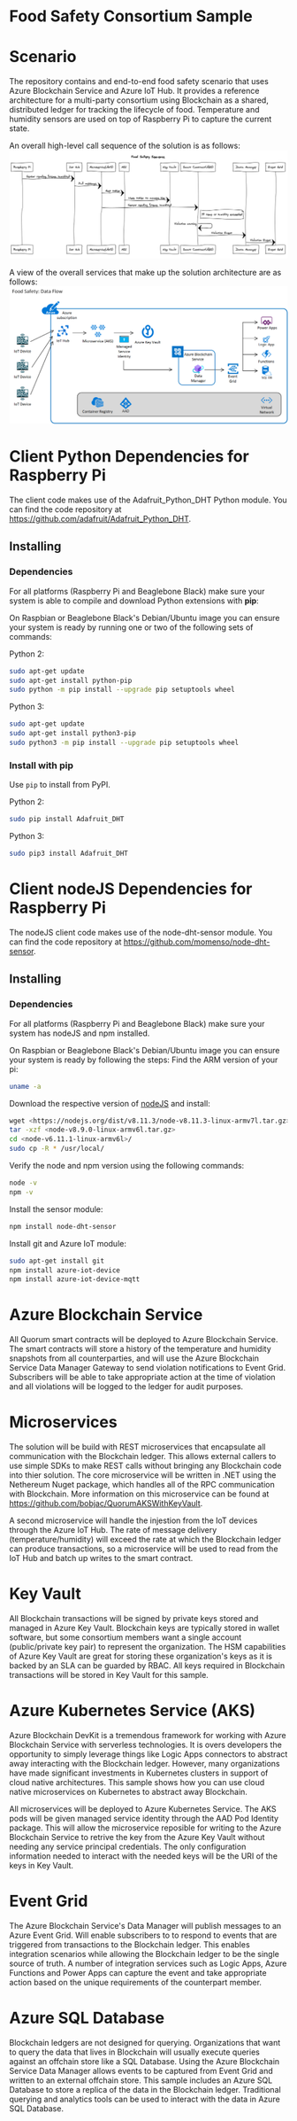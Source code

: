 Food Safety Consortium Sample
==================================

# Scenario
The repository contains and end-to-end food safety scenario that uses Azure Blockchain Service and Azure IoT Hub.  It provides a reference architecture for a multi-party consortium using Blockchain as a shared, distributed ledger for tracking the lifecycle of food.  Temperature and humidity sensors are used on top of Raspberry Pi to capture the current state.

An overall high-level call sequence of the solution is as follows:
![](img/foodsafety-callsequence.png)

A view of the overall services that make up the solution architecture are as follows:
![](img/foodsafety-architecture-diagram.png)


# Client Python Dependencies for Raspberry Pi
The client code makes use of the Adafruit_Python_DHT Python module.  You can find the code repository at https://github.com/adafruit/Adafruit_Python_DHT.

Installing
----------

### Dependencies

For all platforms (Raspberry Pi and Beaglebone Black) make sure your system is
able to compile and download Python extensions with **pip**:

On Raspbian or Beaglebone Black's Debian/Ubuntu image you can ensure your
system is ready by running one or two of the following sets of commands:

Python 2:

````sh
sudo apt-get update
sudo apt-get install python-pip
sudo python -m pip install --upgrade pip setuptools wheel
````

Python 3:

````sh
sudo apt-get update
sudo apt-get install python3-pip
sudo python3 -m pip install --upgrade pip setuptools wheel
````

### Install with pip

Use `pip` to install from PyPI.

Python 2:

```sh
sudo pip install Adafruit_DHT
```

Python 3:

```sh
sudo pip3 install Adafruit_DHT
```

# Client nodeJS Dependencies for Raspberry Pi
The nodeJS client code makes use of the node-dht-sensor module.  You can find the code repository at https://github.com/momenso/node-dht-sensor.

Installing
----------

### Dependencies

For all platforms (Raspberry Pi and Beaglebone Black) make sure your system has nodeJS and npm installed. 

On Raspbian or Beaglebone Black's Debian/Ubuntu image you can ensure your
system is ready by following the steps:
Find the ARM version of your pi: 
````sh
uname -a
````

Download the respective version of [nodeJS](https://nodejs.org/en/download/) and install:
````sh
wget <https://nodejs.org/dist/v8.11.3/node-v8.11.3-linux-armv7l.tar.gz>
tar -xzf <node-v8.9.0-linux-armv6l.tar.gz>
cd <node-v6.11.1-linux-armv6l>/
sudo cp -R * /usr/local/
````

Verify the node and npm version using the following commands:
````sh
node -v
npm -v
````

Install the sensor module:

````sh
npm install node-dht-sensor
````

Install git and Azure IoT module:

````sh
sudo apt-get install git
npm install azure-iot-device
npm install azure-iot-device-mqtt
````

# Azure Blockchain Service

All Quorum smart contracts will be deployed to Azure Blockchain Service. The smart contracts will store a history of the temperature and humidity snapshots from all counterparties, and will use the Azure Blockchain Service Data Manager Gateway to send violation notifications to Event Grid. Subscribers will be able to take appropriate action at the time of violation and all violations will be logged to the ledger for audit purposes.

# Microservices 

The solution will be build with REST microservices that encapsulate all communication with the Blockchain ledger. This allows external callers to use simple SDKs to make REST calls without bringing any Blockchain code into thier solution. The core microservice will be written in .NET using the Nethereum Nuget package, which handles all of the RPC communication with Blockchain. More information on this microservice can be found at https://github.com/bobjac/QuorumAKSWithKeyVault.

A second microservice will handle the injestion from the IoT devices through the Azure IoT Hub. The rate of message delivery (temperature/humidity) will exceed the rate at which the Blockchain ledger can produce transactions, so a microservice will be used to read from the IoT Hub and batch up writes to the smart contract.

# Key Vault

All Blockchain transactions will be signed by private keys stored and managed in Azure Key Vault. Blockchain keys are typically stored in wallet software, but some consortium members want a single account (public/private key pair) to represent the organization. The HSM capabilities of Azure Key Vault are great for storing these organization's keys as it is backed by an SLA can be guarded by RBAC. All keys required in Blockchain transactions will be stored in Key Vault for this sample.

# Azure Kubernetes Service (AKS)

Azure Blockchain DevKit is a tremendous framework for working with Azure Blockchain Service with serverless technologies. It is overs developers the opportunity to simply leverage things like Logic Apps connectors to abstract away interacting with the Blockchain ledger. However, many organizations have made significant investments in Kubernetes clusters in support of cloud native architectures. This sample shows how you can use cloud native microservices on Kubernetes to abstract away Blockchain.


All microservices will be deployed to Azure Kubernetes Service. The AKS pods will be given managed service identity through the AAD Pod Identity package. This will allow the microservice reposible for writing to the Azure Blockchain Service to retrive the key from the Azure Key Vault without needing any service principal credentials. The only configuration information needed to interact with the needed keys will be the URI of the keys in Key Vault.

# Event Grid 

The Azure Blockchain Service's Data Manager will publish messages to an Azure Event Grid. Will enable subscribers to to respond to events that are triggered from transactions to the Blockchain ledger. This enables integration scenarios while allowing the Blockchain ledger to be the single source of truth. A number of integration services such as Logic Apps, Azure Functions and Power Apps can capture the event and take appropriate action based on the unique requirements of the counterpart member.

# Azure SQL Database

Blockchain ledgers are not designed for querying. Organizations that want to query the data that lives in Blockchain will usually execute queries against an offchain store like a SQL Database. Using the Azure Blockchain Service Data Manager allows events to be captured from Event Grid and written to an external offchain store. This sample includes an Azure SQL Database to store a replica of the data in the Blockchain ledger. Traditional querying and analytics tools can be used to interact with the data in Azure SQL Database.